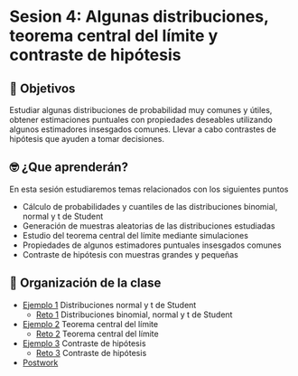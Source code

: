 # Sesion 4: Algunas distribuciones, teorema central del límite y contraste de hipótesis

## :dart: Objetivos

Estudiar algunas distribuciones de probabilidad muy comunes y útiles, obtener estimaciones puntuales con propiedades deseables utilizando algunos estimadores insesgados comunes. Llevar a cabo contrastes de hipótesis que ayuden a tomar decisiones.

## 🤓 ¿Que aprenderán? 

En esta sesión estudiaremos temas relacionados con los siguientes puntos

- Cálculo de probabilidades y cuantiles de las distribuciones binomial, normal y t de Student
- Generación de muestras aleatorias de las distribuciones estudiadas
- Estudio del teorema central del límite mediante simulaciones
- Propiedades de algunos estimadores puntuales insesgados comunes
- Contraste de hipótesis con muestras grandes y pequeñas

## 📂 Organización de la clase

- [Ejemplo 1](https://github.com/beduExpert/Programacion-R-Santander-2021/tree/master/Sesion-04/Ejemplo-01) Distribuciones normal y t de Student
   - [Reto 1](https://github.com/beduExpert/Programacion-R-Santander-2021/tree/master/Sesion-04/Reto-01) Distribuciones binomial, normal y t de Student
- [Ejemplo 2](https://github.com/beduExpert/Programacion-R-Santander-2021/tree/master/Sesion-04/Ejemplo-02) Teorema central del límite
   - [Reto 2](https://github.com/beduExpert/Programacion-R-Santander-2021/tree/master/Sesion-04/Reto-02) Teorema central del límite
- [Ejemplo 3](https://github.com/beduExpert/Programacion-R-Santander-2021/tree/master/Sesion-04/Ejemplo-03) Contraste de hipótesis
   - [Reto 3](https://github.com/beduExpert/Programacion-R-Santander-2021/tree/master/Sesion-04/Reto-03) Contraste de hipótesis
- [Postwork](https://github.com/beduExpert/Programacion-R-Santander-2021/tree/master/Sesion-04/Postwork)


